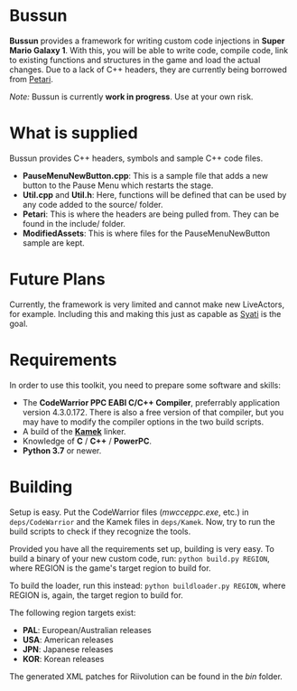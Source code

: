 # Bussun
**Bussun** provides a framework for writing custom code injections in **Super Mario Galaxy 1**. With this, you will be able to write code, compile code, link to existing functions and structures in the game and load the actual changes. Due to a lack of C++ headers, they are currently being borrowed from [Petari](https://github.com/SMGCommunity/Petari).

*Note:* Bussun is currently **work in progress**. Use at your own risk.

# What is supplied
Bussun provides C++ headers, symbols and sample C++ code files.

- **PauseMenuNewButton.cpp**: This is a sample file that adds a new button to the Pause Menu which restarts the stage.
- **Util.cpp** and **Util.h**: Here, functions will be defined that can be used by any code added to the source/ folder.
- **Petari**: This is where the headers are being pulled from. They can be found in the include/ folder.
- **ModifiedAssets**: This is where files for the PauseMenuNewButton sample are kept.

# Future Plans
Currently, the framework is very limited and cannot make new LiveActors, for example. Including this and making this just as capable as [Syati](https://github.com/SMGCommunity/Syati) is the goal.

# Requirements
In order to use this toolkit, you need to prepare some software and skills:

- The **CodeWarrior PPC EABI C/C++ Compiler**, preferrably application version 4.3.0.172. There is also a free version of that compiler, but you may have to modify the compiler options in the two build scripts.
- A build of the [**Kamek**](https://github.com/Treeki/Kamek) linker.
- Knowledge of **C** / **C++** / **PowerPC**.
- **Python 3.7** or newer.

# Building
Setup is easy. Put the CodeWarrior files (*mwcceppc.exe*, etc.) in ``deps/CodeWarrior`` and the Kamek files in ``deps/Kamek``. Now, try to run the build scripts to check if they recognize the tools.

Provided you have all the requirements set up, building is very easy. To build a binary of your new custom code, run:
```python build.py REGION```, where REGION is the game's target region to build for.

To build the loader, run this instead:
```python buildloader.py REGION```, where REGION is, again, the target region to build for.

The following region targets exist:
- **PAL**: European/Australian releases
- **USA**: American releases
- **JPN**: Japanese releases
- **KOR**: Korean releases

The generated XML patches for Riivolution can be found in the *bin* folder.
